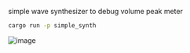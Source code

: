 simple wave synthesizer to debug volume peak meter

```sh
cargo run -p simple_synth
```

![image](https://user-images.githubusercontent.com/4232207/211276144-0da363c4-024a-4307-ac48-dff307f2c0c0.png)
